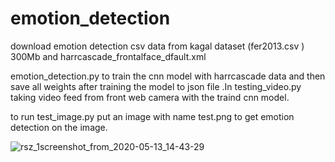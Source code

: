 # emotion_detection

download emotion detection csv data from kagal dataset (fer2013.csv ) 300Mb and harrcascade_frontalface_dfault.xml 

emotion_detection.py to train the cnn model with harrcascade data and then save all weights after training the model to json file
.In testing_video.py taking video feed from front web camera with the traind cnn model.

to run test_image.py put an image with name test.png to get emotion detection on the image.

![rsz_1screenshot_from_2020-05-13_14-43-29](https://user-images.githubusercontent.com/50707709/81794459-71e0a680-9528-11ea-8235-e5d604033861.png)
